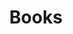 ---
title: Books
description: Alle boeken die Béla heeft gelezen
image:

# Badge style
style:
    background: "#c0c0c0"
    color: "#000"
---